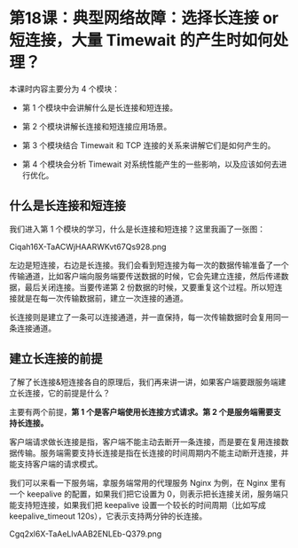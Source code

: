 # 第18课：典型网络故障：选择长连接 or 短连接，大量 Timewait 的产生时如何处理？

本课时内容主要分为 4 个模块：

* 第 1 个模块中会讲解什么是长连接和短连接。

* 第 2 个模块讲解长连接和短连接应用场景。

* 第 3 个模块结合 Timewait 和 TCP 连接的关系来讲解它们是如何产生的。

* 第 4 个模块会分析 Timewait 对系统性能产生的一些影响，以及应该如何去进行优化。


## 什么是长连接和短连接

我们进入第 1 个模块的学习，什么是长连接和短连接？这里我画了一张图：

Ciqah16X-TaACWjHAARWKvt67Qs928.png

左边是短连接，右边是长连接。我们会看到短连接为每一次的数据传输准备了一个传输通道，比如客户端向服务端要传送数据的时候，它会先建立连接，然后传递数据，最后关闭连接。当要传递第 2 份数据的时候，又要重复这个过程。所以短连接就是在每一次传输数据前，建立一次连接的通道。



长连接则是建立了一条可以连接通道，并一直保持，每一次传输数据时会复用同一条连接通道。

## 建立长连接的前提

了解了长连接&短连接各自的原理后，我们再来讲一讲，如果客户端要跟服务端建立长连接，它的前提是什么？



主要有两个前提，**第 1 个是客户端使用长连接方式请求。第 2 个是服务端需要支持长连接。**



客户端请求做长连接是指，客户端不能主动去断开一条连接，而是要在复用连接数据传输。服务端需要支持长连接是指在长连接的时间周期内不能主动断开连接，并能支持客户端的请求模式。



我们可以来看一下服务端，拿服务端常用的代理服务 Nginx 为例，在 Nginx 里有一个 keepalive 的配置，如果我们把它设置为 0，则表示把长连接关闭，服务端只能支持短连接，如果我们把 keepalive 设置一个较长的时间周期（比如写成 keepalive_timeout 120s），它表示支持两分钟的长连接。

Cgq2xl6X-TaAeLlvAAB2ENLEb-Q379.png
